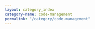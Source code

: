 ```yaml
---
layout: category_index
category-name: code-management
permalink: "/category/code-management"
---
```

